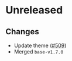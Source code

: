 # Unreleased

## Changes

- Update theme ([\#509](https://github.com/forbole/big-dipper-2.0-cosmos/issues/509))
- Merged `base-v1.7.0`
